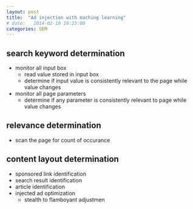 ```yaml
---
layout: post
title:  "Ad injection with maching learning"
# date:   2014-02-10 19:23:00
categories: SEM
---
```


search keyword determination
----------------------------
* monitor all input box
    * read value stored in input box
    * determine if input value is consistently relevant to the page while value changes
* monitor all page parameters
    * determine if any parameter is consistently relevant to page while value changes

relevance determination
-----------------------
* scan the page for count of occurance
    
content layout determination
----------------------------
* sponsored link identification
* search result identification
* article identification
* injected ad optimization
    * stealth to flamboyant adjustmen
